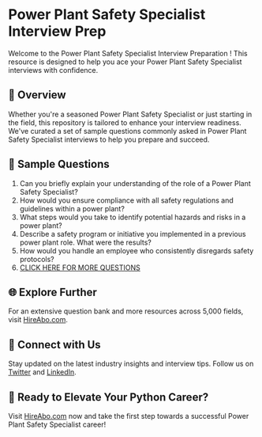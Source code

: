# Power Plant Safety Specialist Interview Prep

Welcome to the Power Plant Safety Specialist Interview Preparation ! This resource is designed to help you ace your Power Plant Safety Specialist interviews with confidence.

## 🚀 Overview

Whether you're a seasoned Power Plant Safety Specialist or just starting in the field, this repository is tailored to enhance your interview readiness. We've curated a set of sample questions commonly asked in Power Plant Safety Specialist interviews to help you prepare and succeed.

## 📝 Sample Questions

1. Can you briefly explain your understanding of the role of a Power Plant Safety Specialist?
2. How would you ensure compliance with all safety regulations and guidelines within a power plant?
3. What steps would you take to identify potential hazards and risks in a power plant?
4. Describe a safety program or initiative you implemented in a previous power plant role. What were the results?
5. How would you handle an employee who consistently disregards safety protocols?
6. [CLICK HERE FOR MORE QUESTIONS](https://hireabo.com/job/20_4_19/Power%20Plant%20Safety%20Specialist)

## 🌐 Explore Further

For an extensive question bank and more resources across 5,000 fields, visit [HireAbo.com](https://www.hireabo.com).

## 📱 Connect with Us

Stay updated on the latest industry insights and interview tips. Follow us on [Twitter](https://twitter.com/hireabo) and [LinkedIn](https://www.linkedin.com/in/hire-abo-3609972a8/).

## 🚀 Ready to Elevate Your Python Career?

Visit [HireAbo.com](https://www.hireabo.com) now and take the first step towards a successful Power Plant Safety Specialist career!